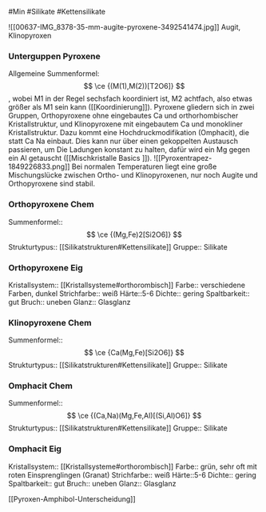 #Min #Silikate #Kettensilikate

![[00637-IMG_8378-35-mm-augite-pyroxene-3492541474.jpg]]
Augit, Klinopyroxen
<!--ID: 1705934302988-->


### Unterguppen Pyroxene

Allgemeine Summenformel: $$ \ce {(M(1),M(2))[T2O6]} $$, wobei M1 in der Regel sechsfach koordiniert ist, M2 achtfach, also etwas größer als M1 sein kann ([[Koordinierung]]).
Pyroxene gliedern sich in zwei Gruppen, Orthopyroxene ohne eingebautes Ca und orthorhombischer Kristallstruktur, und Klinopyroxene mit eingebautem Ca und monokliner Kristallstruktur.
Dazu kommt eine Hochdruckmodifikation (Omphacit), die statt Ca Na einbaut. Dies kann nur über einen gekoppelten Austausch passieren, um Die Ladungen konstant zu halten, dafür wird ein Mg gegen ein Al getauscht ([[Mischkristalle Basics ]]).
![[Pyroxentrapez-1849226833.png]]
Bei normalen Temperaturen liegt eine große Mischungslücke zwischen Ortho- und Klinopyroxenen, nur noch Augite und Orthopyroxene sind stabil.
<!--ID: 1705934302992-->


### Orthopyroxene Chem

Summenformel:: $$ \ce {(Mg,Fe)2[Si2O6]} $$
Strukturtypus:: [[Silikatstrukturen#Kettensilikate]]
Gruppe:: Silikate
<!--ID: 1705934302997-->


### Orthopyroxene Eig

Kristallsystem:: [[Kristallsysteme#orthorombisch]]
Farbe:: verschiedene Farben, dunkel
Strichfarbe:: weiß
Härte::5-6
Dichte:: gering
Spaltbarkeit:: gut
Bruch:: uneben
Glanz:: Glasglanz
<!--ID: 1705934303002-->


### Klinopyroxene Chem

Summenformel:: $$ \ce {Ca(Mg,Fe)[Si2O6]} $$
Strukturtypus:: [[Silikatstrukturen#Kettensilikate]]
Gruppe:: Silikate
<!--ID: 1705934303007-->


### Omphacit Chem

Summenformel:: $$ \ce {(Ca,Na)(Mg,Fe,Al)[(Si,Al)O6]} $$
Strukturtypus:: [[Silikatstrukturen#Kettensilikate]]
Gruppe:: Silikate
<!--ID: 1705934303012-->


### Omphacit Eig

Kristallsystem:: [[Kristallsysteme#orthorombisch]]
Farbe:: grün, sehr oft mit roten Einsprenglingen (Granat)
Strichfarbe:: weiß
Härte::5-6
Dichte:: gering
Spaltbarkeit:: gut
Bruch:: uneben
Glanz:: Glasglanz
<!--ID: 1705934303017-->


[[Pyroxen-Amphibol-Unterscheidung]]